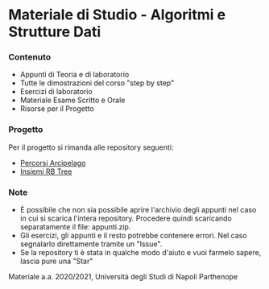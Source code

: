 # Materiale di Studio - Algoritmi e Strutture Dati

### Contenuto

- Appunti di Teoria e di laboratorio
- Tutte le dimostrazioni del corso "step by step"
- Esercizi di laboratorio
- Materiale Esame Scritto e Orale
- Risorse per il Progetto

### Progetto 

Per il progetto si rimanda alle repository seguenti:
- [Percorsi Arcipelago](https://github.com/dennewbie/Percorsi_Arcipelago)
- [Insiemi RB Tree](https://github.com/dennewbie/Insiemi_RBTree)

### Note

- È possibile che non sia possibile aprire l'archivio degli appunti nel caso in cui si scarica l'intera repository. Procedere quindi scaricando separatamente il file: appunti.zip.
- Gli esercizi, gli appunti e il resto potrebbe contenere errori. Nel caso segnalarlo direttamente tramite un "Issue".
- Se la repository ti è stata in qualche modo d'aiuto e vuoi farmelo sapere, lascia pure una "Star"



Materiale a.a. 2020/2021, Università degli Studi di Napoli Parthenope
